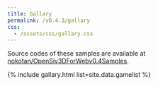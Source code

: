 ```yaml
---
title: Gallary
permalink: /v0.4.3/gallary
css: 
  - /assets/css/gallary.css
---
```


Source codes of these samples are available at [nokotan/OpenSiv3DForWebv0.4Samples](https://github.com/nokotan/OpenSiv3DForWebv0.4Samples/tree/main/src).

{% include gallary.html list=site.data.gamelist %}
